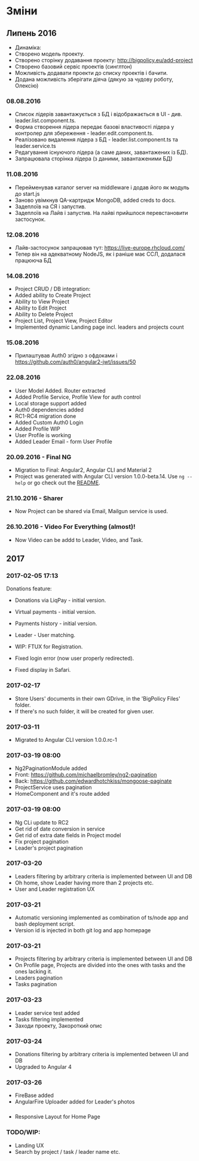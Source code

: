# Зміни

## Липень 2016

 * Динаміка:
 * Створено модель проекту.
 * Створено сторінку додавання проекту: http://bigpolicy.eu/add-project
 * Створено базовий сервіс проектів (синглтон)
 * Можливість додавати проекти до списку проектів і бачити.
 * Додана можливість зберігати діяча (дякую за чудову роботу, Олексію)

### 08.08.2016

 * Список лідерів завантажується з БД і відображається в UI - див. leader.list.component.ts.
 * Форма створення лідера передає базові властивості лідера у контролер для збереження - leader.edit.component.ts.
 * Реалізовано видалення лідера з БД - leader.list.component.ts та leader.service.ts
 * Редагування існуючого лідера (а саме даних, завантажених із БД).
 * Запрацювала сторінка лідера (з даними, завантаженими БД)

### 11.08.2016

 * Перейменував каталог server на middleware і додав його як модуль до start.js
 * Заново увімкнув QA-картридж MongoDB, added creds to docs.
 * Задеплоїв на СЯ і запустив.
 * Задеплоїв на Лайв і запустив. На лайві прийшлося перевстановити застосунок.

### 12.08.2016

 * Лайв-застосунок запрацював тут: https://live-europe.rhcloud.com/
 * Тепер він на адекватному NodeJS, як і раніше має ССЛ, додалася працююча БД

### 14.08.2016

 * Project CRUD / DB integration:
 * Added ability to Create Project
 * Ability to View Project
 * Ability to Edit Project
 * Ability to Delete Project
 * Project List, Project View, Project Editor
 * Implemented dynamic Landing page incl. leaders and projects count

### 15.08.2016

 * Прилаштував Auth0 згідно з офдоками і https://github.com/auth0/angular2-jwt/issues/50

### 22.08.2016

 * User Model Added. Router extracted
 * Added Profile Service, Profile View for auth control
 * Local storage support added
 * Auth0 dependencies added
 * RC1-RC4 migration done
 * Added Custom Auth0 Login
 * Added Profile WIP
 * User Profile is working
 * Added Leader Email - form User Profile

### 20.09.2016 - Final NG

 * Migration to Final: Angular2, Angular CLI and Material 2
 * Project was generated with Angular CLI version 1.0.0-beta.14. Use `ng --help` or go check out the [README](https://github.com/angular/angular-cli/blob/master/README.md).

### 21.10.2016 - Sharer

 * Now Project can be shared via Email, Mailgun service is used.

### 26.10.2016 - Video For Everything (almost)!

 * Now Video can be addd to Leader, Video, and Task.

## 2017

### 2017-02-05 17:13

Donations feature:

 * Donations via LiqPay - initial version.
 * Virtual payments - initial version.
 * Payments history - initial version.
 * Leader - User matching.
 * WIP: FTUX for Registration.

 * Fixed login error (now user properly redirected).
 * Fixed display in Safari.

### 2017-02-17

 * Store Users' documents in their own GDrive, in the 'BigPolicy Files' folder.
 * If there's no such folder, it will be created for given user.

### 2017-03-11

 * Migrated to Angular CLI version 1.0.0.rc-1

### 2017-03-19 08:00

 * Ng2PaginationModule added
  * Front: https://github.com/michaelbromley/ng2-pagination
  * Back: https://github.com/edwardhotchkiss/mongoose-paginate
 * ProjectService uses pagination
 * HomeComponent and it's route added

### 2017-03-19 08:00

 * Ng CLi update to RC2
 * Get rid of date conversion in service
 * Get rid of extra date fields in Project model
 * Fix project pagination
 * Leader's project pagination

### 2017-03-20

 * Leaders filtering by arbitrary criteria is implemented between UI and DB
 * Oh home, show Leader having more than 2 projects etc.
 * User and Leader registration UX

### 2017-03-21

 * Automatic versioning implemented as combination of ts/node app and bash deployment script.
 * Version id is injected in both git log and app homepage

### 2017-03-21

 * Projects filtering by arbitrary criteria is implemented between UI and DB
 * On Profile page, Projects are divided into the ones with tasks and the ones lacking it.
 * Leaders pagination
 * Tasks pagination

### 2017-03-23

 * Leader service test added
 * Tasks filtering implemented
 * Заходи проекту, Закороткий опис

### 2017-03-24

 * Donations filtering by arbitrary criteria is implemented between UI and DB
 * Upgraded to Angular 4

### 2017-03-26

 * FireBase added
 * AngularFire Uploader added for Leader's photos

###
 * Responsive Layout for Home Page

 ### TODO/WIP:
 * Landing UX
 * Search by project / task / leader name etc.
